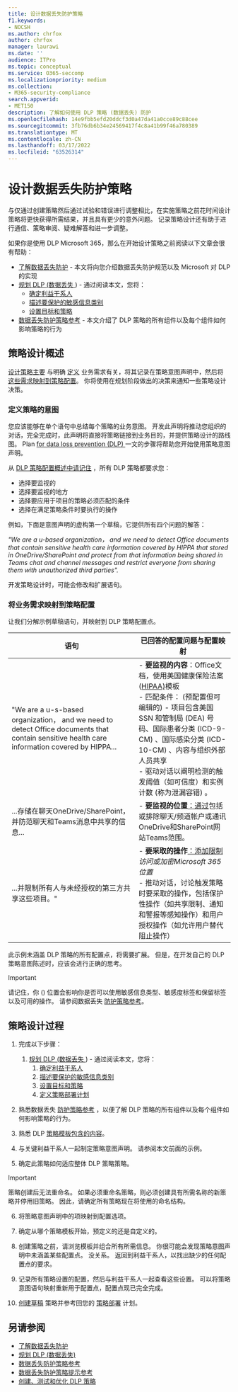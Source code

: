 ```yaml
---
title: 设计数据丢失防护策略
f1.keywords:
- NOCSH
ms.author: chrfox
author: chrfox
manager: laurawi
ms.date: ''
audience: ITPro
ms.topic: conceptual
ms.service: O365-seccomp
ms.localizationpriority: medium
ms.collection:
- M365-security-compliance
search.appverid:
- MET150
description: 了解如何使用 DLP 策略 (数据丢失) 防护
ms.openlocfilehash: 14e9fbb5efd20ddcf3d0a47da41a0cce89c88cee
ms.sourcegitcommit: 3fb76db6b34e24569417f4c8a41b99f46a780389
ms.translationtype: MT
ms.contentlocale: zh-CN
ms.lasthandoff: 03/17/2022
ms.locfileid: "63526314"
---
```

# <a name="design-a-data-loss-prevention-policy"></a>设计数据丢失防护策略

与仅通过创建策略然后通过试验和错误进行调整相比，在实施策略之前花时间设计策略将更快获得所需结果，并且具有更少的意外问题。 记录策略设计还有助于进行通信、策略审阅、疑难解答和进一步调整。

<!--, but excessive tuning to get the intended results can be time consuming.

 if you have to do a lot of tuning to get a policy to yield the intended results can be time consuming .-->

如果你是使用 DLP Microsoft 365，那么在开始设计策略之前阅读以下文章会很有帮助：

- [了解数据丢失防护](dlp-learn-about-dlp.md#learn-about-data-loss-prevention) - 本文将向您介绍数据丢失防护规范以及 Microsoft 对 DLP 的实现
- [规划 DLP (数据丢失 ](dlp-overview-plan-for-dlp.md#plan-for-data-loss-prevention-dlp)) - 通过阅读本文，您将：
    - [确定利益干系人](dlp-overview-plan-for-dlp.md#identify-stakeholders)
    - [描述要保护的敏感信息类别](dlp-overview-plan-for-dlp.md#describe-the-categories-of-sensitive-information-to-protect)
    - [设置目标和策略](dlp-overview-plan-for-dlp.md#set-goals-and-strategy)
- [数据丢失防护策略参考](dlp-policy-reference.md#data-loss-prevention-policy-reference) - 本文介绍了 DLP 策略的所有组件以及每个组件如何影响策略的行为

## <a name="policy-design-overview"></a>策略设计概述

[设计策略主要](#policy-design-process) 与明确 [定义](#define-intent-for-the-policy) 业务需求有关，将其记录在策略意图声明中，然后将 [这些需求映射到策略配置](#map-business-needs-to-policy-configuration)。 你将使用在规划阶段做出的决策来通知一些策略设计决策。 

### <a name="define-intent-for-the-policy"></a>定义策略的意图 

您应该能够在单个语句中总结每个策略的业务意图。 开发此声明将推动您组织的对话，完全完成时，此声明将直接将策略链接到业务目的，并提供策略设计的路线图。 Plan [for data loss prevention (DLP) ](dlp-overview-plan-for-dlp.md#overview-of-planning-process) 一文的步骤将帮助您开始使用策略意图声明。  

从 [DLP 策略配置概述中请记住](dlp-learn-about-dlp.md#dlp-policy-configuration-overview) ，所有 DLP 策略都要求您：

- 选择要监视的
- 选择要监视的地方
- 选择要应用于项目的策略必须匹配的条件
- 选择在满足策略条件时要执行的操作 

例如，下面是意图声明的虚构第一个草稿，它提供所有四个问题的解答： 

*"We are a u-based organization， and we need to detect Office documents that contain sensitive health care information covered by HIPPA that stored in OneDrive/SharePoint and protect from that information being shared in Teams chat and channel messages and restrict everyone from sharing them with unauthorized third parties".* 

开发策略设计时，可能会修改和扩展语句。

### <a name="map-business-needs-to-policy-configuration"></a>将业务需求映射到策略配置

让我们分解示例草稿语句，并映射到 DLP 策略配置点。

|语句  |已回答的配置问题与配置映射  |
|---------|---------|
| "We are a u-s-based organization， and we need to detect Office documents that contain sensitive health care information covered by HIPPA...  |- **要监视的内容**：Office文档，使用美国健康保险法案 ([HIPAA)](what-the-dlp-policy-templates-include.md#us-health-insurance-act-hipaa)模板 </br>- 匹配条件： (预配置但可编辑的) - 项目包含美国 SSN 和管制局 (DEA) 号码、国际患者分类 (ICD-9-CM) 、国际感染分类 (ICD-10-CM) 、内容与组织外部人员共享  </br> - 驱动对话以阐明检测的触发阈值（如可信度[](sensitive-information-type-learn-about.md#more-on-confidence-levels)）和实例计数[](dlp-policy-reference.md#content-contains) (称为泄漏容错) 。|
|...存储在聊天OneDrive/SharePoint，并防范聊天和Teams消息中共享的信息... |- **要监视的位置**[：通过](dlp-policy-reference.md#locations)包括或排除聊天/频道帐户或通讯OneDrive和SharePoint网站Teams范围。 |
|...并限制所有人与未经授权的第三方共享这些项目。"  | - **要采取的操作**[：添加限制](dlp-policy-reference.md#actions)*访问或加密Microsoft 365位置* </br> - 推动对话，讨论触发策略时要采取的操作，包括保护性操作（如共享限制、通知和警报等感知操作）和用户授权操作（如允许用户替代阻止操作） |

此示例未涵盖 DLP 策略的所有配置点，将需要扩展。 但是，在开发自己的 DLP 策略意图陈述时，应该会进行正确的思考。

> [!IMPORTANT]
> 请记住，你 () 位置会影响你是否可以使用敏感信息类型、敏感度标签和保留标签以及可用的操作。 请参阅数据丢失 [防护策略参考](dlp-policy-reference.md#data-loss-prevention-policy-reference)。

## <a name="policy-design-process"></a>策略设计过程

1. 完成以下步骤：
    1. [规划 DLP (数据丢失 ](dlp-overview-plan-for-dlp.md#plan-for-data-loss-prevention-dlp)) - 通过阅读本文，您将：
        1. [确定利益干系人](dlp-overview-plan-for-dlp.md#identify-stakeholders)
        1. [描述要保护的敏感信息类别](dlp-overview-plan-for-dlp.md#describe-the-categories-of-sensitive-information-to-protect)
        1. [设置目标和策略](dlp-overview-plan-for-dlp.md#set-goals-and-strategy)
        1. [定义策略部署计划](dlp-overview-plan-for-dlp.md#policy-deployment)

1. 熟悉数据丢失 [防护策略参考](dlp-policy-reference.md#data-loss-prevention-policy-reference) ，以便了解 DLP 策略的所有组件以及每个组件如何影响策略的行为。

1. 熟悉 DLP [策略模板包含的内容](what-the-dlp-policy-templates-include.md#what-the-dlp-policy-templates-include)。

1. 与关键利益干系人一起制定策略意图声明。 请参阅本文前面的示例。

1. 确定此策略如何适应整体 DLP 策略策略。

> [!IMPORTANT]
> 策略创建后无法重命名。 如果必须重命名策略，则必须创建具有所需名称的新策略并停用旧策略。 因此，请确定所有策略现在将使用的命名结构。 

6. 将策略意图声明中的项映射到配置选项。

7. 确定从哪个策略模板开始，预定义的还是自定义的。

8. 创建策略之前，请浏览模板并组合所有所需信息。 你很可能会发现策略意图声明中未涵盖某些配置点。 没关系。 返回到利益干系人，以找出缺少的任何配置点的要求。 

9. 记录所有策略设置的配置，然后与利益干系人一起查看这些设置。 可以将策略意图语句映射重新用于配置点，配置点现已完全完成。

10. [创建草稿](create-test-tune-dlp-policy.md#create-test-and-tune-a-dlp-policy) 策略并参考回您的 [策略部署](dlp-overview-plan-for-dlp.md#policy-deployment) 计划。

<!--## Policy design examples

|Customer business needs description  | approach  |
|---------|---------|
|**Contoso Bank** is in a highly regulated industry and has  many different types of sensitive items in many different locations. </br> - knows which types of sensitive information are top priority. </br> - must minimize business disruption as policies are rolled out. </br> -  has IT resources and can hire experts to help plan, design deploy </br> - has a premier support contract with Microsoft| - Take the time to understand what regulations they must comply with and how they are going to comply. </br> -Take the time to understand the better together value of the Microsoft 365 Information Protection stack </br> - Develop sensitivity labeling scheme for prioritized items and apply </br> - Involve business process owners </br>- Design/code policies, deploy in test mode, train users </br>- repeat|
|**TailSpin Toys** doesn’t know what they have or where it is, and have little to no resource depth. They use Teams, OneDrive for Business and Exchange extensively.     |- Start with simple policies on the prioritized locations. </br>- Monitor what gets identified </br>- Apply sensitivity labels accordingly </br>- Refine policies, train users       |
|**Fabrikam** is a small startup and wants to protect its intellectual property, and must move quickly. They are willing to dedicate some resources, but can't afford to hire outside experts. </br>- Sensitive items are all in Microsoft 365 OneDrive for Business/SharePoint </br>- Adoption of OneDrive for Business and SharePoint is slow, employees/shadow IT use DropBox and Google drive to share/store items </br>- Employees value speed of work over data protection discipline </br>- Customer splurged and bought all 18 employees new Windows 10 devices     |- Take advantage of the default DLP policy in Teams </br>- Use restricted by default setting for SharePoint items </br>- Deploy policies that prevent external sharing </br>- Deploy policies to prioritized locations </br>- Deploy policies to Windows 10 devices </br>- Block uploads to non-OneDrive for Business cloud storage      |


1. For example:
    1. Identify your volume thresholds that your company deems to be low-risk (leakage tolerance), perhaps from unintentional sharing and is an opportunity to educate users and the threshold that is concerning or high-risk for your company that may need immediate attention.
    - example volume: “Low risk” for Contoso is 1 credit card number, perhaps it was a personal card that was shared carelessly
    - example volume: “High risk” for Contoso is 2 or more credit card numbers. It doesn’t feel like a common scenario that an employee would engage in accidentally



–   For each of the sensitive information types listed out, list out **who should have access to that data when it’s generated** and **what type of activities should be allowable with that data**


  <!--(Perhaps this is where we can provide some basic categories, templates, activities and actions that are supported by Microsoft. Some of these items are not discoverable until you are deeper within a policy creation flow. If we provide, we should time stamp it for “last updated” or “as of xx/xx/xxx”)
–   (Show table with parent-child relationships between categories, templates and sensitive info types that Microsoft supports) Should be gathered from GA Compliance environment-->

<!--


> [!TIP] The more locations you include ensures broader application of the policy and more consistent coverage. If you include locations that are mostly used for internal collaboration, the responsiveness of collaboration may be impacted.


- whether the protective actions you need are supported throught the associated location or if you need to compromise to extend coverage
    - also usefule for identifying the most restrictive actions available 
    - (we shouldn't mention here that the "content contains" condition is the primary staple for a DLP policy and should be utilized as a starting point for policy creation. The other workload-specific conditions can be ustilized as an extended or granular control of company's DLP policy. Useful for when "too much" data is being restricted and known sensitive data typically falls under certain conditions.)
    - (We can mention here that their quantitative goal such as "protect X% of data across all locations while maintaining x productivity" can be monitored throught alerts or reports. If protection is too high of working against their established goals, they can come back to policy and tweak their conditions/actions)
- Finally, you should have a union of what, hwo and when to be covered which will easily map to generating a live policy via Microsoft DLP. 
- 
5. At this stage you should asses how you should start this policy. ***LINK OUT TO DEPLOYING A POLICY COVERED IN THE PLANNING TOPIC TOO***
    - Test: your company is very large, conservative or the actions established are pretty restrictive
    - Test w/ notifications: same as above, but you get to test out investigation cadence or volume
    - Live: immediately start this policy in your environment. Useful for when data protection is needed immediately, such as a reactive policy creation, or if you're confident in your planning, or if the risk is low (liek audit actions, etc.)
    - keep it off:
-->

<!--## Policy Design Examples

Here are some examples of more detailed policy intent statement to configuration mappings.

*We are a national healthcare provider based in the U.S. We need to protect our patient’s personal information and prevent it from egressing outside of our company’s borders. We want to limit access to our patient’s personal information to only authorized personnel, like our physicians and billing department from our on-premises devices. We've determined that any single instance of any of each information type in any item is not a data risk, but it is a risk when two or more occur in a single item. We have a Microsoft 365 E5 subscription and want to protect all locations and first party apps that are available to us because we can’t afford to have any data leaks. If an event occurs or is prevented, we want to alert our compliance admin and educate our end-users where necessary.*

|Statement  |Configuration question answered and configuration mapping  |
|---------|---------|
| We are a national healthcare provider based in the U.S. We need to protect our patient’s personal information...|- **What to monitor**: All available item types, use the [U.S. Health Insurance Act (HIPAA)](what-the-dlp-policy-templates-include.md#us-health-insurance-act-hipaa) template. </br>- **Conditions for a match**: (preconfigured but editable) - item contains full names, physical addresses, driver's license number, U.S. SSN
| ...and prevent it from egressing outside of our company’s borders... |- **Actions to take**: Block anyone outside the organization from accessing items, block unintentional sharing by internal users with anyone outside the org.|
|...We want to limit access to our patient’s personal information to only authorized personnel, like our physicians and billing department from our on-premises devices...| - **Actions to take**: - Block access to items, block all activities (upload to cloud, copy to clipboard, copy to USB, copy to network share, access by restricted app, print, copy/move via Bluetooth, copy/move via remote desktop) from Windows devices.  </br> - **Where to monitor**: in all Microsoft 365 locations
| ...We've determined that any single instance of any of each information type in any item is not a data risk, but it is a risk when two or more occur in a single item....| - **Conditions for a match**: (preconfigured but editable) any single item contains more than one of these or any two or more of these:  Full Name, U.S. Social Security Number, Drug Enforcement Agency (DEA) number, International Classification of Diseases (ICD-9-CM), International Classification of Diseases (ICD-10-CM), Physical Address, U.S. driver's license number. For example, two instanced of Full Name or one instance of a U.S. Social Security Number along with one instance of Drug Enforcement Agency (DEA) number will trigger a match.

   , content is shared with people outside my organization  </br> - drives conversations to clarify the triggering threshold for detection like [confidence levels](sensitive-information-type-learn-about.md#more-on-confidence-levels), and [instance count](dlp-policy-reference.md#content-contains) (called leakage tolerance).|
|...that are stored in OneDrive/SharePoint and protect against that information being shared Teams chat and channel messages... |- **Where to monitor**:  [Location scoping](dlp-policy-reference.md#locations) by including or excluding OneDrive and SharePoint sites and Teams chat/channel accounts or distribution groups. |
|...and restrict everyone from sharing those items with unauthorized third parties."  | - **Actions to take**: [You add](dlp-policy-reference.md#actions) *Restrict access or encrypt the content in Microsoft 365 locations* </br> - drives conversation on what actions to take when a policy is triggered including protective actions like sharing restrictions, awareness actions like notifications and alerts, and user empowerment actions like allow user overrides of a blocking action |

-->


## <a name="see-also"></a>另请参阅

- [了解数据丢失防护](dlp-learn-about-dlp.md#learn-about-data-loss-prevention)
- [规划 DLP (数据丢失) ](dlp-overview-plan-for-dlp.md#plan-for-data-loss-prevention-dlp)
- [数据丢失防护策略参考](dlp-policy-reference.md#data-loss-prevention-policy-reference)
- [数据丢失防护策略提示参考](dlp-policy-tips-reference.md#data-loss-prevention-policy-tips-reference)
- [创建、测试和优化 DLP 策略](create-test-tune-dlp-policy.md#create-test-and-tune-a-dlp-policy)